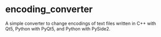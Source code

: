 # encoding_converter
A simple converter to change encodings of text files written in C++ with Qt5, Python with PyQt5, and Python with PySide2.
